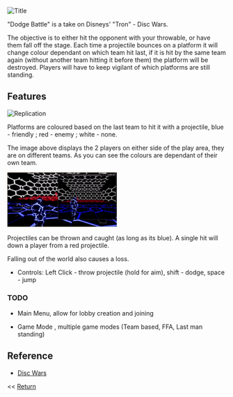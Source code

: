 ![Title](/Title.jpg)

"Dodge Battle" is a take on Disneys' "Tron" - Disc Wars. 
 
 The objective is to either hit the opponent with your throwable, or have them fall off the stage. Each time a projectile bounces on a platform it will change colour dependant on which team hit last, if it is hit by the same team again (without another team hitting it before them) the platform will be destroyed. Players will have to keep vigilant of which platforms are still standing. 

## Features

<img alt="Replication" src="/DodgeRepl.gif" width="50%">

Platforms are coloured based on the last team to hit it with a projectile, blue - friendly ; red - enemy ; white - none.

The image above displays the 2 players on either side of the play area, they are on different teams. As you can see the colours are dependant of their own team.

<img alt="Throwing" src="/DodgeHit.gif" width="50%">

Projectiles can be thrown and caught (as long as its blue). A single hit will down a player from a red projectile.

Falling out of the world also causes a loss.


- Controls: Left Click - throw projectile (hold for aim), shift - dodge, space - jump

### TODO

- Main Menu, allow for lobby creation and joining

- Game Mode , multiple game modes (Team based, FFA, Last man standing)

## Reference
- [Disc Wars](https://tron.fandom.com/wiki/Disc_Wars)


<< [Return](https://chriswestwood.github.io/)
